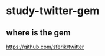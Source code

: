 study-twitter-gem
=================

where is the gem
----------------
https://github.com/sferik/twitter
